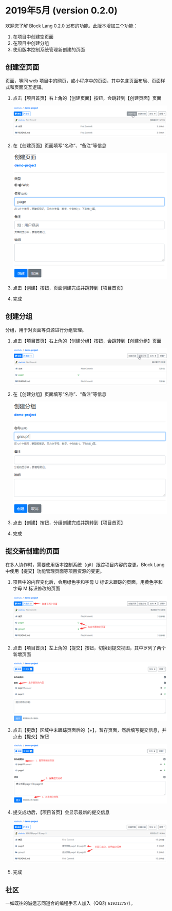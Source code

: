 # 2019年5月 (version 0.2.0)

欢迎您了解 Block Lang 0.2.0 发布的功能。此版本增加三个功能：

1. 在项目中创建空页面
2. 在项目中创建分组
3. 使用版本控制系统管理新创建的页面

## 创建空页面

页面，等同 web 项目中的网页，或小程序中的页面，其中包含页面布局、页面样式和页面交互逻辑。

1. 点击【项目首页】右上角的【创建页面】按钮，会跳转到【创建页面】页面

   ![创建页面按钮](./images/0_2_0/ToNewPage.png)

2. 在【创建页面】页面填写“名称”、“备注”等信息

   ![创建页面页面](./images/0_2_0/NewPage.png)

3. 点击【创建】按钮，页面创建完成并跳转到【项目首页】
4. 完成

## 创建分组

分组，用于对页面等资源进行分组管理。

1. 点击【项目首页】右上角的【创建分组】按钮，会跳转到【创建分组】页面

   ![创建分组按钮](./images/0_2_0/ToNewGroup.png)

2. 在【创建分组】页面填写“名称”、“备注”等信息

   ![创建分组页面](./images/0_2_0/NewGroup.png)

3. 点击【创建】按钮，分组创建完成并跳转到【项目首页】
4. 完成

## 提交新创建的页面

在多人协作时，需要使用版本控制系统（git）跟踪项目内容的变更。Block Lang 中使用【提交】功能管理页面等项目资源的变更。

1. 项目中的内容变化后，会用绿色字和字母 U 标识未跟踪的页面，用黄色字和字母 M 标识修改的页面

   ![浏览项目中的变更页面](./images/0_2_0/ViewProjectContainsChanges.png)
2. 点击【项目首页】左上角的【提交】按钮，切换到提交视图，其中罗列了两个新增页面

   ![显示未暂存页面的提交视图](./images/0_2_0/ShowUnstageChanges.png)

3. 点击【更改】区域中未跟踪页面后的【+】，暂存页面，然后填写提交信息，并点击【提交】按钮

   ![显示已暂存页面的提交视图](./images/0_2_0/CommitChanges.png)

4. 提交成功后，【项目首页】会显示最新的提交信息

   ![内容提交成功后的项目主页](./images/0_2_0/ShowCommitedChanges.png)

5. 完成

## 社区

一如既往的诚邀志同道合的编程手艺人加入（QQ群 `619312757`）。